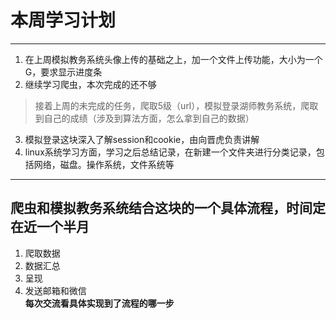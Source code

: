 # 本周学习计划
---
1. 在上周模拟教务系统头像上传的基础之上，加一个文件上传功能，大小为一个G，要求显示进度条
2. 继续学习爬虫，本次完成的还不够
> 接着上周的未完成的任务，爬取5级（url），模拟登录湖师教务系统，爬取到自己的成绩（涉及到算法方面，怎么拿到自己的数据）
3. 模拟登录这块深入了解session和cookie，由向晋虎负责讲解
4. linux系统学习方面，学习之后总结记录，在新建一个文件夹进行分类记录，包括网络，磁盘。操作系统，文件系统等
---
## 爬虫和模拟教务系统结合这块的一个具体流程，时间定在近一个半月

1. 爬取数据
2. 数据汇总
3. 呈现
4. 发送邮箱和微信  
**每次交流看具体实现到了流程的哪一步**



